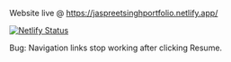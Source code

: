 Website live @ https://jaspreetsinghportfolio.netlify.app/

[![Netlify Status](https://api.netlify.com/api/v1/badges/53c76c6f-b476-4355-9f4e-a96dc51c1021/deploy-status)](https://app.netlify.com/sites/jaspreetsinghportfolio/deploys)
 
Bug: Navigation links stop working after clicking Resume.
